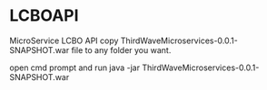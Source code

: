 # LCBOAPI
MicroService LCBO API
copy ThirdWaveMicroservices-0.0.1-SNAPSHOT.war file to any folder you want. 

open cmd prompt and run 
java -jar ThirdWaveMicroservices-0.0.1-SNAPSHOT.war
